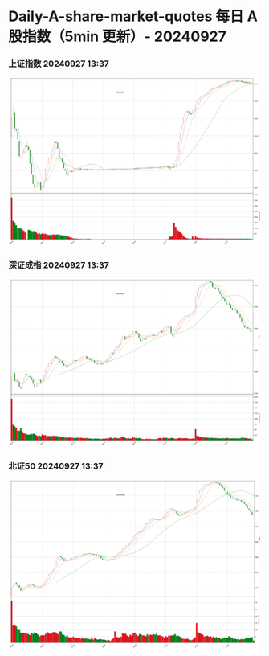 
# Daily-A-share-market-quotes 每日 A 股指数（5min 更新）- 20240927

### 上证指数 20240927 13:37
![](./fig/2024/9/20240927-sh000001.png)

### 深证成指 20240927 13:37
![](./fig/2024/9/20240927-sz399001.png)

### 北证50 20240927 13:37
![](./fig/2024/9/20240927-bj899050.png)

